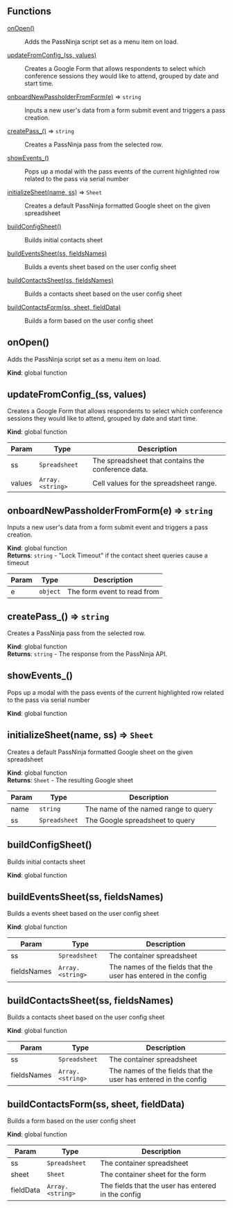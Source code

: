 ## Functions

<dl>
<dt><a href="#onOpen">onOpen()</a></dt>
<dd><p>Adds the PassNinja script set as a menu item on load.</p>
</dd>
<dt><a href="#updateFromConfig_">updateFromConfig_(ss, values)</a></dt>
<dd><p>Creates a Google Form that allows respondents to select which conference
sessions they would like to attend, grouped by date and start time.</p>
</dd>
<dt><a href="#onboardNewPassholderFromForm">onboardNewPassholderFromForm(e)</a> ⇒ <code>string</code></dt>
<dd><p>Inputs a new user&#39;s data from a form submit event and triggers a pass creation.</p>
</dd>
<dt><a href="#createPass_">createPass_()</a> ⇒ <code>string</code></dt>
<dd><p>Creates a PassNinja pass from the selected row.</p>
</dd>
<dt><a href="#showEvents_">showEvents_()</a></dt>
<dd><p>Pops up a modal with the pass events of the current highlighted row
related to the pass via serial number</p>
</dd>
<dt><a href="#initializeSheet">initializeSheet(name, ss)</a> ⇒ <code>Sheet</code></dt>
<dd><p>Creates a default PassNinja formatted Google sheet on the given spreadsheet</p>
</dd>
<dt><a href="#buildConfigSheet">buildConfigSheet()</a></dt>
<dd><p>Builds initial contacts sheet</p>
</dd>
<dt><a href="#buildEventsSheet">buildEventsSheet(ss, fieldsNames)</a></dt>
<dd><p>Builds a events sheet based on the user config sheet</p>
</dd>
<dt><a href="#buildContactsSheet">buildContactsSheet(ss, fieldsNames)</a></dt>
<dd><p>Builds a contacts sheet based on the user config sheet</p>
</dd>
<dt><a href="#buildContactsForm">buildContactsForm(ss, sheet, fieldData)</a></dt>
<dd><p>Builds a form based on the user config sheet</p>
</dd>
</dl>

<a name="onOpen"></a>

## onOpen()
Adds the PassNinja script set as a menu item on load.

**Kind**: global function  
<a name="updateFromConfig_"></a>

## updateFromConfig\_(ss, values)
Creates a Google Form that allows respondents to select which conference
sessions they would like to attend, grouped by date and start time.

**Kind**: global function  

| Param | Type | Description |
| --- | --- | --- |
| ss | <code>Spreadsheet</code> | The spreadsheet that contains the conference data. |
| values | <code>Array.&lt;string&gt;</code> | Cell values for the spreadsheet range. |

<a name="onboardNewPassholderFromForm"></a>

## onboardNewPassholderFromForm(e) ⇒ <code>string</code>
Inputs a new user's data from a form submit event and triggers a pass creation.

**Kind**: global function  
**Returns**: <code>string</code> - "Lock Timeout" if the contact sheet queries cause a timeout  

| Param | Type | Description |
| --- | --- | --- |
| e | <code>object</code> | The form event to read from |

<a name="createPass_"></a>

## createPass\_() ⇒ <code>string</code>
Creates a PassNinja pass from the selected row.

**Kind**: global function  
**Returns**: <code>string</code> - The response from the PassNinja API.  
<a name="showEvents_"></a>

## showEvents\_()
Pops up a modal with the pass events of the current highlighted row
related to the pass via serial number

**Kind**: global function  
<a name="initializeSheet"></a>

## initializeSheet(name, ss) ⇒ <code>Sheet</code>
Creates a default PassNinja formatted Google sheet on the given spreadsheet

**Kind**: global function  
**Returns**: <code>Sheet</code> - The resulting Google sheet  

| Param | Type | Description |
| --- | --- | --- |
| name | <code>string</code> | The name of the named range to query |
| ss | <code>Spreadsheet</code> | The Google spreadsheet to query |

<a name="buildConfigSheet"></a>

## buildConfigSheet()
Builds initial contacts sheet

**Kind**: global function  
<a name="buildEventsSheet"></a>

## buildEventsSheet(ss, fieldsNames)
Builds a events sheet based on the user config sheet

**Kind**: global function  

| Param | Type | Description |
| --- | --- | --- |
| ss | <code>Spreadsheet</code> | The container spreadsheet |
| fieldsNames | <code>Array.&lt;string&gt;</code> | The names of the fields that the user has entered in the config |

<a name="buildContactsSheet"></a>

## buildContactsSheet(ss, fieldsNames)
Builds a contacts sheet based on the user config sheet

**Kind**: global function  

| Param | Type | Description |
| --- | --- | --- |
| ss | <code>Spreadsheet</code> | The container spreadsheet |
| fieldsNames | <code>Array.&lt;string&gt;</code> | The names of the fields that the user has entered in the config |

<a name="buildContactsForm"></a>

## buildContactsForm(ss, sheet, fieldData)
Builds a form based on the user config sheet

**Kind**: global function  

| Param | Type | Description |
| --- | --- | --- |
| ss | <code>Spreadsheet</code> | The container spreadsheet |
| sheet | <code>Sheet</code> | The container sheet for the form |
| fieldData | <code>Array.&lt;string&gt;</code> | The fields that the user has entered in the config |

